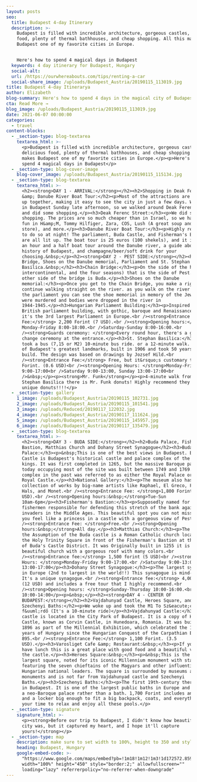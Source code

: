 ```yaml
---
layout: posts
seo:
  title: Budapest 4-day Itinerary
  description: >-
    Budapest is filled with incredible architecture, gorgeous castles, delicious
    food, plenty of thermal bathhouses, and cheap shopping. All this makes
    Budapest one of my favorite cities in Europe.


    Here's how to spend 4 magical days in Budapest
  keywords: 4 day itinerary for Budapest, Hungary
  social-alt:
  url: /https://ourwhereabouts.com/tips/renting-a-car
  social-share_image: /uploads/Budapest_Austria/20190115_113019.jpg
title: Budapest 4-day Itinerarya  
author: Elizabeth
blog-summary: Here's how to spend 4 days in the magical city of Budapest
cta: Read More →
blog_image: /uploads/Budapest_Austria/20190115_113019.jpg
date: 2021-06-07 00:00:00
categories:
  - travel
content-blocks:
  - _section-type: blog-textarea
    textarea_html: >-
      <p>Budapest is filled with incredible architecture, gorgeous castles,
      delicious food, plenty of thermal bathhouses, and cheap shopping. All this
      makes Budapest one of my favorite cities in Europe.</p><p>Here's how to
      spend 4 magical days in Budapest</p>
  - _section-type: blog-cover-image
    blog-cover_image: /uploads/Budapest_Austria/20190115_115134.jpg
  - _section-type: blog-textarea
    textarea_html: >-
      <h2><strong>DAY 1 - ARRIVAL:</strong></h2><h2>Shopping in Deak Ferenc
      &amp; Danube River Boat Tour:</h2><p>Most of the attractions are bunched
      up together, making it easy to see the city in just a few days. We arrived
      in Budapest Sunday late afternoon, so we walked around Deak Ferenc street
      and did some shopping.</p><h3>Deak Ferenc Street:</h3><p>We did some
      shopping. The prices are so much cheaper than in Israel, so we had some
      fun in H&amp;M, Tommy Hilfiger, Zara, COS, Lush (A great soup and creams
      store), and more.</p><h3>Danube River Boat Tour:</h3><p>Highly recommended
      to do so at night! The parliament, Buda Castle, and Fisherman's Bastion
      are all lit up. The boat tour is 25 euros (100 shekels), and it includes
      an hour and a half boat tour around the Danube river, a guide about the
      history of Budapest, and champagne/beer/soft drink for your
      choosing.&nbsp;</p><h2><strong>DAY 2 - PEST SIDE:</strong></h2><h2>Chian
      Bridge, Shoes on the Danube memorial, Parliament and St. Stephan
      Basilica.&nbsp;</h2><h3>Chain Bridge:</h3><p>On the side of the hotel (D8,
      intercontinental, and the four seasons) that is the side of Pest. The
      other side of the bridge is Buda.</p><h3>Shoes on the Danube
      memorial:</h3><p>Once you get to the Chain Bridge, you make a right and
      continue walking straight on the river. as you walk on the river towards
      the parliament you can see the shoe memorial in memory of the Jews that
      were murdered and bodies were dropped in the river in
      1944-1945.</p><h3>Hungarian Parliament Building:</h3><p>Inspired by the
      British parliament building, with gothic, baroque and Renaissance elements
      it's the 3rd largest Parliament in Europe.<br /><strong>Entrance
      Fee:</strong> 2,200 Forint (7 USD).<br /><strong>Opening hours:</strong>
      Monday-Friday 8:00-18:00.<br />Saturday-Sunday 8:00-16:00.<br
      /><strong>Guards ceremony: </strong>Every round hour, there's a guard
      change ceremony at the entrance.</p><h3>St. Stephan Basilica:</h3><p>We
      took a bus (7,15 or M2) 10-minute bus ride. or a 12-minute walk. It is one
      of Budapest's greatest landmarks, built in 1906 and took 50 years to
      build. The design was based on drawings by Jozsef Hild.<br
      /><strong>Entrance Fee:</strong> Free, but it&rsquo;s customary to pay 200
      Forint. (0.6 USD)<br /><strong>Opening Hours: </strong>Monday-Friday
      9:00-17:00<br />Saturday 9:00-13:00, Sunday 13:00-17:00<br
      />&nbsp;</p><p><strong>Mr. Funk</strong></p><p>4-minute walk from St.
      Stephan Basilica there is Mr. Funk donuts! Highly recommend they have
      unique donuts!!!!</p>
  - _section-type: gallery
    1_image: /uploads/Budapest_Austria/20190115_102731.jpg
    2_image: /uploads/Budapest_Austria/20190115_101541.jpg
    3_image: /uploads/Reduced/20190117_122032.jpg
    4_image: /uploads/Budapest_Austria/20190117_111624.jpg
    5_image: /uploads/Budapest_Austria/20190115_145957.jpg
    6_image: /uploads/Budapest_Austria/20190117_135479.jpg
  - _section-type: blog-textarea
    textarea_html: >-
      <h2><strong>DAY 3 - BUDA SIDE:</strong></h2><h2>Buda Palace, Fisherman's
      Bastion, Matthias Church and Dohany Street Synagogue</h2><h3>Buda
      Palace:</h3><p>&nbsp;This is one of the best views in Budapest. Buda
      Castle is Budapest's historical castle and palace complex of the Hungarian
      kings. It was first completed in 1265, but the massive Baroque palace
      today occupying most of the site was built between 1749 and 1769. The
      complex in the past was referred to as either the Royal Palace or the
      Royal Castle.</p><h3>National Gallery:</h3><p>The museum also has a small
      collection of works by big-name artists like Raphael, El Greco, Frans
      Hals, and Monet.<br /><strong>Entrance Fee: </strong>1,800 Forint (6
      USD).<br /><strong>Opening hours:&nbsp;</strong>Tue-Sun
      10am-6pm</p><h3>Fisherman's Bastion:</h3><p>Supposedly named for the
      fishermen responsible for defending this stretch of the bank against
      invaders in the Middle Ages. This beautiful spot you can not miss makes
      you feel like a princess in a castle with a gorgeous view of Pest.<br
      /><strong>Entrance Fee: </strong>Free.<br /><strong>Opening
      hours:&nbsp;</strong>All day.</p><h3>Matthias Church:</h3><p>The church of
      the Assumption of the Buda castle is a Roman Catholic church located in
      the Holy Trinity Square in front of the Fisherman's Bastion at the heart
      of Buda's Castle District. It was Originally built in 1255 it is a
      beautiful church with a gorgeous roof with many colors.<br
      /><strong>Entrance fee:</strong> 1,500 forint (5 USD)<br /><strong>Opening
      Hours: </strong>Monday-Friday 9:00-17:00.<br />Saturday 9:00-13:00, Sunday
      13:00-17:00</p><h3>Dohany Street Synagogue:</h3><p>The largest synagogue
      in Europe (2nd to largest in the world!!) This synagogue is mind-blowing.
      It's a unique synagogue.<br /><strong>Entrance fee:</strong> 4,000 Forint
      (12 USD) and includes a free tour that I highly recommend.<br
      /><strong>Opening hours: </strong>Sunday-Thursday 10:00-16:00.<br />Friday
      10:00-14:00</p><p>&nbsp;</p><h2><strong>DAY 4 - CENTER OF
      BUDAPEST:</strong></h2><h2>Vajdahunyad Castle, Heroes Square, and
      Szechenyi Baths:</h2><p>We woke up and took the M1 To Sz&eacute;chenyi
      f&uuml;rdő (It's a 10-minute ride)</p><h3>Vajdahunyad Castle:</h3><p>This
      castle is located in the City Park of Budapest. It is a copy of Hunyad
      Castle, known as Corvin Castle, in Hunedoara, Romania. It was built in
      1896 as part of the Millennial Exhibition, which celebrated the 1,000
      years of Hungary since the Hungarian Conquest of the Carpathian Basin in
      895.<br /><strong>Entrance Fee:</strong> 1,100 Forint. (3.5
      USD).</p><h3>Varosliget Cafe &amp; Restaurant:&nbsp;</h3><p>If you want to
      have lunch this is a great place with good food and a beautiful view of
      the castle.</p><h3>Heroes Square:&nbsp;</h3><p>&nbsp;This is the city's
      largest square, noted for its iconic Millennium monument with statues
      featuring the seven chieftains of the Magyars and other influential
      Hungarian national leaders. The square is surrounded by museums and
      monuments and is not far from Vajdahunyad castle and Szechenyi
      Baths.</p><h3>Szechenyi Baths:</h3><p>The first 19th-century thermal bath
      in Budapest. It is one of the largest public baths in Europe and resembles
      a neo-Baroque palace rather than a bath. 1,700 Forint includes an entrance
      and a locker big enough to fit a big backpack, coats, and everything. Take
      your time to relax and enjoy all these pools.</p>
  - _section-type: signature
    signature_html: >-
      <p><strong>Before our trip to Budapest, I didn't know how beautiful this
      city was, but it captured my heart, and I hope it'll capture
      yours!</strong></p>
  - _section-type: map
    description: make sure to set width to 100%, height to 350 and style to border 2
    heading: Budapest, Hungary
    google-embed-code: >-
      "https://www.google.com/maps/embed?pb=!1m18!1m12!1m3!1d172572.85980156928!2d18.990218602683893!3d47.481128146579536!2m3!1f0!2f0!3f0!3m2!1i1024!2i768!4f13.1!3m3!1m2!1s0x4741c334d1d4cfc9%3A0x400c4290c1e1160!2sBudapest%2C%20Hungary!5e0!3m2!1sen!2sus!4v1662053740674!5m2!1sen!2sus"
      width="100%" height="450" style="border:2;" allowfullscreen=""
      loading="lazy" referrerpolicy="no-referrer-when-downgrade"
---
```

